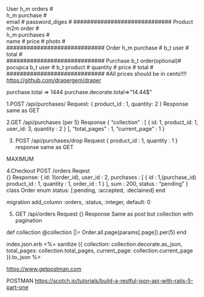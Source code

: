 User h_m orders         #        
     h_m purchase       #      
email                   # 
password_diges          #
#############################
Product m2m order           #   
        h_m purchases       #     
name                        # 
price                       #
photo                       #    
#############################
Order h_m purchase          # 
      b_t user              #
total                       #        
#############################
Purchase b_t order(optional)# pocupca
         b_t user           #
         b_t product        #
quantity                    #
price                       #
total                       #
#############################
#All prices should be in cents!!!!
https://github.com/drapergem/draper

purchase.total => 1444
purchase.decorate.total=>"14.44$"


1.POST /api/purchases/
	Request:
	{
		product_id : 1,
		quantity: 2
}
Response
same as GET

2.GET /api/purchases     (per 5)
	Response
	{
		“collection” : 
			[
				{
					id: 1,
					product_id: 1,
					user_id: 3,
					quantity : 2
}
],
“total_pages” : 1,
“current_page” : 1
}

3. POST /api/purchases/drop
	Request
	{
			product_id : 1,
			quantity : 1
}
response
same as GET



MAXIMUM

4.Checkout
	POST /orders
Reqest		
{}
Response:
	{
		id: 1(order_id),
		user_id : 2,
		purchases : 
		[
{
	id : 1,(purchase_id)
				product_id : 1,
					quantity : 1,
					order_id : 1
}
],
sum : 200,
status : “pending”
}
class Order
enum status: [:pending, :accepted, :declained]
end

migration
	add_column  :orders, :status, :integer, default: 0

5. GET /api/orders
	Request
		{}
	Response
		Same as post but collection with pagination

def collection
	@collection ||= Order.all.page(params[:page]).per(5)
end

index.json.erb
<%= sanitize ({ collection: collection.decorate.as_json, total_pages: collection.total_pages, current_page: collection.current_page }).to_json %>

 https://www.getpostman.com

 
POSTMAN
https://scotch.io/tutorials/build-a-restful-json-api-with-rails-5-part-one